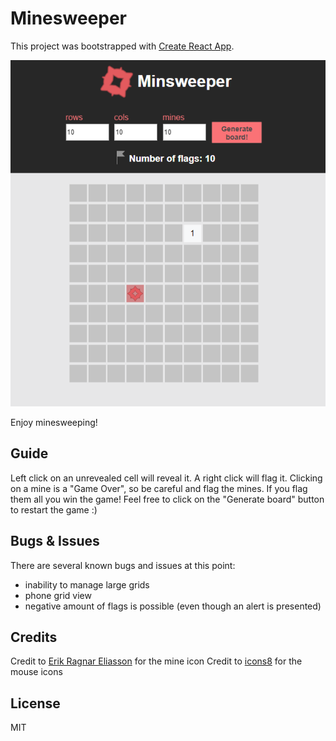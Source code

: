 Minesweeper
===========

This project was bootstrapped with [Create React App](https://github.com/facebookincubator/create-react-app).

![MineSweeper](./minesweeperCapture.PNG)

Enjoy minesweeping!

## Guide

Left click on an unrevealed cell will reveal it. A right click will flag it. Clicking on a mine is a "Game Over", so be careful and flag the mines. If you flag them all you win the game! Feel free to click on the "Generate board" button to restart the game :)

## Bugs & Issues

There are several known bugs and issues at this point:

* inability to manage large grids
* phone grid view
* negative amount of flags is possible (even though an alert is presented)

## Credits

Credit to [Erik Ragnar Eliasson](http://www.erikeliasson.io/) for the mine icon
Credit to [icons8](https://icons8.com/) for the mouse icons

## License

MIT